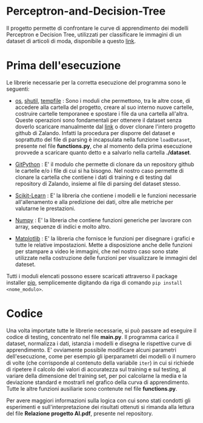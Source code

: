 # Perceptron-and-Decision-Tree

Il progetto permette di confrontare le curve di apprendimento dei modelli Perceptron e Decision Tree, utilizzati per classificare le immagini di un dataset di articoli di moda, disponibile a questo [link](https://github.com/zalandoresearch/fashion-mnist). 

# Prima dell'esecuzione 

Le librerie necessarie per la corretta esecuzione del programma sono le seguenti: 

- [os](https://docs.python.org/3.7/library/os.html), [shutil](https://docs.python.org/3.7/library/shutil.html), [tempfile](https://docs.python.org/3.7/library/tempfile.html) : Sono i moduli che permettono, tra le altre cose, di accedere alla cartella del progetto, creare al suo interno nuove cartelle, costruire cartelle temporanee e spostare i file da una cartella all'altra. Queste operazioni sono fondamentali per ottenere il dataset senza doverlo scaricare manualmente dal [link](https://github.com/zalandoresearch/fashion-mnist) o dover clonare l'intero progetto github di Zalando. Infatti la procedura per disporre del dataset e soprattutto del file di parsing è incapsulata nella funzione ``loadDataset``, presente nel file **functions.py**, che al momento della prima esecuzione provvede a scaricare quanto detto e a salvarlo nella cartella **./dataset**. 

- [GitPython](https://gitpython.readthedocs.io/en/stable/) : E' il modulo che permette di clonare da un repository  github le cartelle e/o i file di cui si ha bisogno. Nel nostro caso permette di clonare la cartella che contiene i dati di training e di testing dal repository di Zalando, insieme al file di parsing del dataset stesso. 

- [Scikit-Learn](https://scikit-learn.org/stable/) : E' la libreria che contiene i modelli e le funzioni necessarie all'allenamento e alla predizione dei dati, oltre alle metriche per valutarne le prestazioni. 

- [Numpy](https://numpy.org/) : E' la libreria che contiene funzioni generiche per lavorare con array, sequenze di indici e molto altro.

- [Matplotlib](https://matplotlib.org/) : E' la libreria che fornisce le funzioni per disegnare i grafici e tutte le relative impostazioni. Mette a disposizione anche delle funzioni per stampare a video le immagini, che nel nostro caso sono state utilizzate nella costruzione delle funzioni per visualizzare le immagini del dateset. 

Tutti i moduli elencati possono essere scaricati attraverso il package installer [pip](https://pip.pypa.io/en/stable/), semplicemente digitando da riga di comando ``pip install <nome_modulo>``.

# Codice 

Una volta importate tutte le librerie necessarie, si può passare ad eseguire il codice di testing, concentrato nel file **main.py**. Il programma carica il dataset, normalizza i dati, istanzia i modelli e disegna le rispettive curve di apprendimento. E' ovviamente possibile modificare alcuni parametri dell'esecuzione, come per esempio gli iperparametri dei modelli o il numero di volte (che corrisponde al contenuto della variabile ``iter``) in cui si richiede di ripetere il calcolo dei valori di accuratezza sul training e sul testing, al variare della dimensione del training set, per poi calcolarne la media e la deviazione standard e mostrarli nel grafico della curva di apprendimento. Tutte le altre funzioni ausiliarie sono contenute nel file **functions.py**. 

Per avere maggiori informazioni sulla logica con cui sono stati condotti gli esperimenti e sull'interpretazione dei risultati ottenuti si rimanda alla lettura del file **Relazione progetto AI.pdf**, presente nel repository. 
